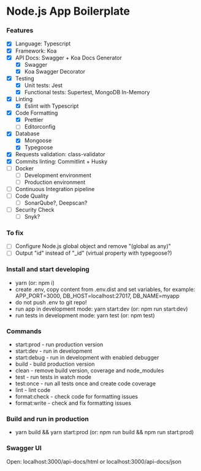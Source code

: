 # Node.js App Boilerplate

### Features

- [x] Language: Typescript
- [x] Framework: Koa
- [x] API Docs: Swagger + Koa Docs Generator
  - [x] Swagger
  - [x] Koa Swagger Decorator
- [x] Testing
  - [x] Unit tests: Jest
  - [x] Functional tests: Supertest, MongoDB In-Memory
- [x] Linting
  - [x] Eslint with Typescript
- [x] Code Formatting
  - [x] Prettier
  - [ ] Editorconfig
- [x] Database
  - [x] Mongoose
  - [x] Typegoose
- [x] Requests validation: class-validator
- [x] Commits linting: Commitlint + Husky
- [ ] Docker
  - [ ] Development environment
  - [ ] Production environment
- [ ] Continuous Integration pipeline
- [ ] Code Quality
  - [ ] SonarQube?, Deepscan?
- [ ] Security Check
  - [ ] Snyk?

### To fix

- [ ] Configure Node.js global object and remove "(global as any)"
- [ ] Output "id" instead of "\_id" (virtual property with typegoose?)

### Install and start developing

- yarn (or: npm i)
- create .env, copy content from .env.dist and set variables, for example: APP_PORT=3000, DB_HOST=localhost:27017, DB_NAME=myapp
- do not push .env to git repo!
- run app in development mode: yarn start:dev (or: npm run start:dev)
- run tests in development mode: yarn test (or: npm test)

### Commands

- start:prod - run production version
- start:dev - run in development
- start:debug - run in development with enabled debugger
- build - build production version
- clean - remove build version, coverage and node_modules
- test - run tests in watch mode
- test:once - run all tests once and create code coverage
- lint - lint code
- format:check - check code for formatting issues
- format:write - check and fix formatting issues

### Build and run in production

- yarn build && yarn start:prod (or: npm run build && npm run start:prod)

### Swagger UI

Open: localhost:3000/api-docs/html or localhost:3000/api-docs/json
